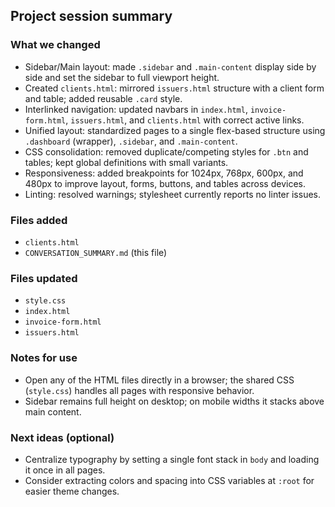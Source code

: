 ## Project session summary

### What we changed
- Sidebar/Main layout: made `.sidebar` and `.main-content` display side by side and set the sidebar to full viewport height.
- Created `clients.html`: mirrored `issuers.html` structure with a client form and table; added reusable `.card` style.
- Interlinked navigation: updated navbars in `index.html`, `invoice-form.html`, `issuers.html`, and `clients.html` with correct active links.
- Unified layout: standardized pages to a single flex-based structure using `.dashboard` (wrapper), `.sidebar`, and `.main-content`.
- CSS consolidation: removed duplicate/competing styles for `.btn` and tables; kept global definitions with small variants.
- Responsiveness: added breakpoints for 1024px, 768px, 600px, and 480px to improve layout, forms, buttons, and tables across devices.
- Linting: resolved warnings; stylesheet currently reports no linter issues.

### Files added
- `clients.html`
- `CONVERSATION_SUMMARY.md` (this file)

### Files updated
- `style.css`
- `index.html`
- `invoice-form.html`
- `issuers.html`

### Notes for use
- Open any of the HTML files directly in a browser; the shared CSS (`style.css`) handles all pages with responsive behavior.
- Sidebar remains full height on desktop; on mobile widths it stacks above main content.

### Next ideas (optional)
- Centralize typography by setting a single font stack in `body` and loading it once in all pages.
- Consider extracting colors and spacing into CSS variables at `:root` for easier theme changes.

